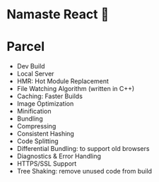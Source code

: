 # Namaste React 🚀

# Parcel

- Dev Build
- Local Server
- HMR: Hot Module Replacement
- File Watching Algorithm (written in C++)
- Caching: Faster Builds
- Image Optimization
- Minification
- Bundling
- Compressing
- Consistent Hashing
- Code Splitting
- Differential Bundling: to support old browsers
- Diagnostics & Error Handling
- HTTPS/SSL Support
- Tree Shaking: remove unused code from build
